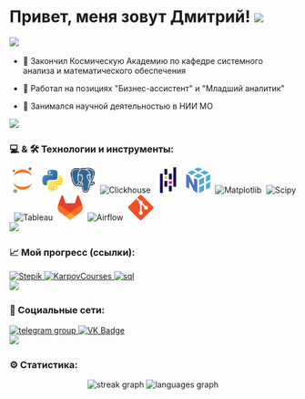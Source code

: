 # Привет, меня зовут Дмитрий! <img src="https://media.giphy.com/media/hvRJCLFzcasrR4ia7z/giphy.gif" width="40">

<img src="https://user-images.githubusercontent.com/73097560/115834477-dbab4500-a447-11eb-908a-139a6edaec5c.gif">




- 🔭  Закончил Космическую Академию по кафедре системного анализа и математического обеспечения
 
- 🌱  Работал на позициях "Бизнес-ассистент" и "Младший аналитик" 

- 🤔  Занимался научной деятельностью в НИИ МО

<img src="https://user-images.githubusercontent.com/73097560/115834477-dbab4500-a447-11eb-908a-139a6edaec5c.gif"> 

### 💻 & 🛠 Технологии и инструменты: 

<div>
  <img src="https://github.com/devicons/devicon/blob/master/icons/jupyter/jupyter-original.svg" title="Jupyter" alt="Jupyter" width="45" height="45"/>&nbsp
  <img src="https://github.com/devicons/devicon/blob/master/icons/python/python-original.svg" title="Python" alt="Python" width="45" height="45"/>&nbsp
  <img src="https://github.com/devicons/devicon/blob/master/icons/postgresql/postgresql-original.svg" title="Postgresql" alt="Postgresql" width="45" height="45"/>&nbsp
  <img src="assets/icons/clickhouse.svg" title="Clickhouse" alt="Clickhouse" width="45" height="45"/>&nbsp
  <img src="https://github.com/devicons/devicon/blob/master/icons/pandas/pandas-original.svg" title="Pandas" alt="Pandas" width="45" height="45"/>&nbsp
  <img src="https://github.com/devicons/devicon/blob/master/icons/numpy/numpy-original.svg" title="Numpy" alt="Numpy" width="45" height="45"/>&nbsp
  <img src="https://upload.wikimedia.org/wikipedia/commons/0/01/Created_with_Matplotlib-logo.svg" title="Matplotlib" alt="Matplotlib" width="45" height="45"/>&nbsp
  <img src="https://upload.wikimedia.org/wikipedia/commons/b/b2/SCIPY_2.svg" title="Scipy" alt="Scipy" width="45" height="45"/>&nbsp
  <img src="assets/icons/tableau.svg" title="Tableau" alt="Tableau" width="45" height="45"/>&nbsp
  <img src="https://github.com/devicons/devicon/blob/master/icons/gitlab/gitlab-original.svg" title="Gitlab" alt="Gitlab" width="45" height="45"/>&nbsp
  <img src="assets/icons/airflow.svg" title="Airflow" alt="Airflow" width="45" height="45"/>&nbsp
  <img src="https://github.com/devicons/devicon/blob/master/icons/git/git-original.svg" title="Git" alt="Git" width="45" height="45"/>&nbsp
</div>

<img src="https://user-images.githubusercontent.com/73097560/115834477-dbab4500-a447-11eb-908a-139a6edaec5c.gif">

### 📈 Мой прогресс (ссылки):
 <div id="badges">
    <a href="https://stepik.org/users/434117023/profile" target="_blank">
      <img src="assets/icons/stepik.png" width="45" height="45" alt="Stepik" />
    <a href="https://drive.google.com/file/d/1X3LxKDhfx5uRdeJ8jX5y6kA_o_KNb-Je/view?usp=sharing" target="_blank">
      <img src="assets/icons/karpov.png" width="45" height="45" alt="KarpovCourses"/>
    <a href="https://drive.google.com/file/d/1LvGtlvEFW-VuCQ2RpHLrweOt4lfxqOAg/view?usp=sharing" target="_blank">
      <img src="assets/icons/sql.svg" width="45" height="45" alt="sql"/>
    </a>
  </div>

<img src="https://user-images.githubusercontent.com/73097560/115834477-dbab4500-a447-11eb-908a-139a6edaec5c.gif">

### 🤝 Социальные сети:

 <div id="badges">
    <a href="https://t.me/starkkof" target="_blank">
      <img src="https://cdn-icons-png.flaticon.com/512/2111/2111646.png" width="40" height="40" alt="telegram group" />
    <a href="https://vk.com/id279852670" target="_blank">
      <img src="https://cdn-icons-png.flaticon.com/512/145/145813.png" width="40" height="40" alt="VK Badge"/>
    </a>
  </div>

<img src="https://user-images.githubusercontent.com/73097560/115834477-dbab4500-a447-11eb-908a-139a6edaec5c.gif">

### ⚙️ Статистика:

<div align="center">
  <img src="https://streak-stats.demolab.com?user=iDmitryMartynov&locale=en&mode=daily&theme=dark&hide_border=false&border_radius=5&order=3" height="150" alt="streak graph"  />
  <img src="https://github-readme-stats.vercel.app/api/top-langs?username=iDmitryMartynov&locale=en&hide_title=false&layout=compact&card_width=320&langs_count=5&theme=dracula&hide_border=false&order=2" height="150" alt="languages graph"/>
</div>
